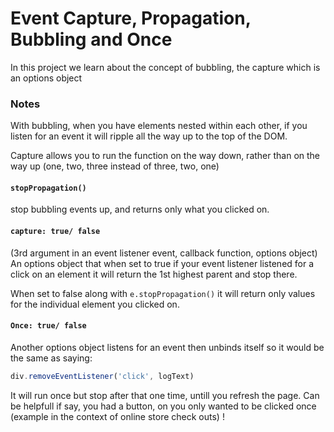 # Event Capture, Propagation, Bubbling and Once

In this project we learn about the concept of bubbling, the capture which is an options object  


### Notes

With bubbling, when you have elements nested within each other, if you listen for an event it will ripple all the way up to the top of the DOM.

Capture allows you to run the function on the way down, rather than on the way up (one, two, three instead of three, two, one)

#### `stopPropagation()` 

stop bubbling events up, and returns only what you clicked on. 

#### `capture: true/ false`  

(3rd argument in an event listener event, callback function, options object) An options object that when set to true if your event listener listened for a click on an element it will return the 1st highest parent and stop there.

When set to false along with `e.stopPropagation()` it will return only values for the individual element you clicked on.  

#### `Once: true/ false` 

Another options object listens for an event then unbinds itself so it would be the same as saying: 

```javascript
div.removeEventListener('click', logText)
```
It will run once but stop after that one time, untill you refresh the page. 
Can be helpfull if say, you had a button, on you only wanted to be clicked once (example in the context of online store check outs) !
